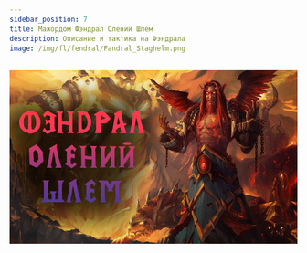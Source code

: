 ```yaml
---
sidebar_position: 7
title: Мажордом Фэндрал Олений Шлем
description: Описание и тактика на Фэндрала
image: /img/fl/fendral/Fandral_Staghelm.png
---
```


<div className="text--center">

![Fedya](/img/fl/fendral/Fandral_Staghelm.png)
</div>